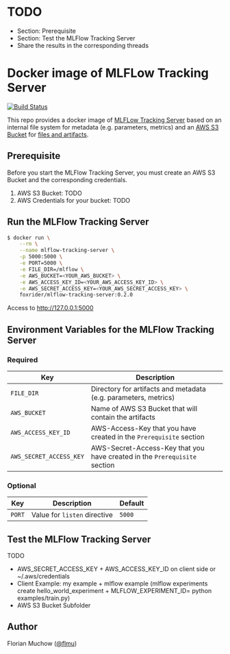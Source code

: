 # TODO
- Section: Prerequisite
- Section: Test the MLFlow Tracking Server
- Share the results in the corresponding threads


# Docker image of MLFLow Tracking Server

[![Build Status](https://travis-ci.org/flmu/mlflow-tracking-server.svg?branch=master)](https://travis-ci.org/flmu/mlflow-tracking-server)

This repo provides a docker image of [MLFLow Tracking Server](https://www.mlflow.org/docs/latest/tracking.html) based on an internal file system for metadata (e.g. parameters, metrics) and an [AWS S3 Bucket](https://aws.amazon.com/s3/) for [files and artifacts](https://www.mlflow.org/docs/latest/tracking.html#storage).

## Prerequisite
Before you start the MLFlow Tracking Server, you must create an AWS S3 Bucket and the corresponding credentials.
1. AWS S3 Bucket: TODO
2. AWS Credentials for your bucket: TODO

## Run the MLFlow Tracking Server

```bash
$ docker run \
    --rm \
    --name mlflow-tracking-server \
    -p 5000:5000 \
    -e PORT=5000 \
    -e FILE_DIR=/mlflow \
    -e AWS_BUCKET=<YOUR_AWS_BUCKET> \
    -e AWS_ACCESS_KEY_ID=<YOUR_AWS_ACCESS_KEY_ID> \
    -e AWS_SECRET_ACCESS_KEY=<YOUR_AWS_SECRET_ACCESS_KEY> \
    foxrider/mlflow-tracking-server:0.2.0
```

Access to http://127.0.0.1:5000

## Environment Variables for the MLFlow Tracking Server

### Required

|Key|Description|
|---|---|
|`FILE_DIR`|Directory for artifacts and metadata (e.g. parameters, metrics)|
|`AWS_BUCKET`|Name of AWS S3 Bucket that will contain the artifacts|
|`AWS_ACCESS_KEY_ID`|AWS-Access-Key that you have created in the `Prerequisite` section|
|`AWS_SECRET_ACCESS_KEY`|AWS-Secret-Access-Key that you have created in the `Prerequisite` section|

### Optional

|Key|Description|Default|
|---|---|---|
|`PORT`|Value for `listen` directive|`5000`|

## Test the MLFlow Tracking Server
TODO
- AWS_SECRET_ACCESS_KEY + AWS_ACCESS_KEY_ID on client side or ~/.aws/credentials
- Client Example: my example + mlflow example (mlflow experiments create hello_world_experiment + MLFLOW_EXPERIMENT_ID=<Number> python examples/train.py)
- AWS S3 Bucket Subfolder

## Author

Florian Muchow ([@flmu](https://github.com/flmu))
